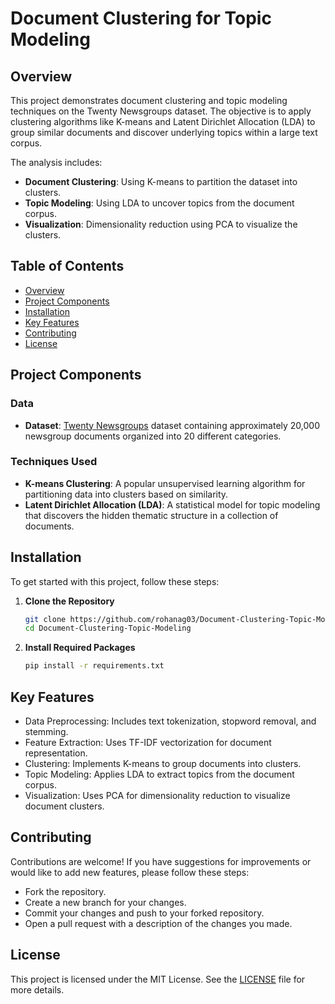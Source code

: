 # Document Clustering for Topic Modeling

## Overview

This project demonstrates document clustering and topic modeling techniques on the Twenty Newsgroups dataset. The objective is to apply clustering algorithms like K-means and Latent Dirichlet Allocation (LDA) to group similar documents and discover underlying topics within a large text corpus.

The analysis includes:
- **Document Clustering**: Using K-means to partition the dataset into clusters.
- **Topic Modeling**: Using LDA to uncover topics from the document corpus.
- **Visualization**: Dimensionality reduction using PCA to visualize the clusters.

## Table of Contents

- [Overview](#overview)
- [Project Components](#project-components)
- [Installation](#installation)
- [Key Features](#key-features)
- [Contributing](#contributing)
- [License](#license)

## Project Components

### Data

- **Dataset**: [Twenty Newsgroups](http://archive.ics.uci.edu/ml/datasets/Twenty+Newsgroups) dataset containing approximately 20,000 newsgroup documents organized into 20 different categories.

### Techniques Used

- **K-means Clustering**: A popular unsupervised learning algorithm for partitioning data into clusters based on similarity.
- **Latent Dirichlet Allocation (LDA)**: A statistical model for topic modeling that discovers the hidden thematic structure in a collection of documents.

## Installation

To get started with this project, follow these steps:

1. **Clone the Repository**

   ```bash
   git clone https://github.com/rohanag03/Document-Clustering-Topic-Modeling.git
   cd Document-Clustering-Topic-Modeling
   ```
2. **Install Required Packages**

    ```bash
    pip install -r requirements.txt
    ```

## Key Features

- Data Preprocessing: Includes text tokenization, stopword removal, and stemming.
- Feature Extraction: Uses TF-IDF vectorization for document representation.
- Clustering: Implements K-means to group documents into clusters.
- Topic Modeling: Applies LDA to extract topics from the document corpus.
- Visualization: Uses PCA for dimensionality reduction to visualize document clusters.

## Contributing
Contributions are welcome! If you have suggestions for improvements or would like to add new features, please follow these steps:

- Fork the repository.
- Create a new branch for your changes.
- Commit your changes and push to your forked repository.
- Open a pull request with a description of the changes you made.

## License
This project is licensed under the MIT License. See the [LICENSE](LICENSE) file for more details.


